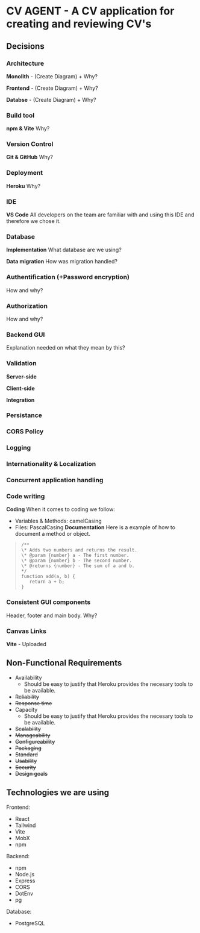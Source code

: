 # CV AGENT - A CV application for creating and reviewing CV's

## Decisions

### Architecture
**Monolith** - (Create Diagram) + Why?

**Frontend** - (Create Diagram) + Why?

**Databse** - (Create Diagram) + Why?

### Build tool
**npm & Vite** Why?

### Version Control
**Git & GitHub** Why?

### Deployment
**Heroku** Why?

### IDE
**VS Code**
All developers on the team are familiar with and using this IDE and therefore we chose it. 

### Database
**Implementation**
What database are we using?

**Data migration**
How was migration handled?

### Authentification (+Password encryption)
How and why?

### Authorization
How and why?

### Backend GUI
Explanation needed on what they mean by this?

### Validation
**Server-side**

**Client-side**

**Integration**

### Persistance

### CORS Policy

### Logging

### Internationality & Localization

### Concurrent application handling


### Code writing
**Coding**
When it comes to coding we follow:
- Variables & Methods: camelCasing
- Files: PascalCasing
**Documentation**
Here is a example of how to document a method or object. 
>```
>/**
> \* Adds two numbers and returns the result.
> \* @param {number} a - The first number.
> \* @param {number} b - The second number.
> \* @returns {number} - The sum of a and b.
> */
>function add(a, b) {
>    return a + b;
>}
>```

### Consistent GUI components
Header, footer and main body. Why?

### Canvas Links
**Vite** - Uploaded



## Non-Functional Requirements
- Availability
  - Should be easy to justify that Heroku provides the necesary tools to be available. 
- ~~Reliability~~
- ~~Response time~~
- Capacity
  - Should be easy to justify that Heroku provides the necesary tools to be available. 
- ~~Scalability~~
- ~~Manageability~~
- ~~Configureability~~
- ~~Packaging~~
- ~~Standard~~
- ~~Usability~~
- ~~Security~~
- ~~Design goals~~

## Technologies we are using

Frontend:
- React
- Tailwind
- Vite
- MobX
- npm

Backend:
- npm
- Node.js
- Express
- CORS
- DotEnv
- pg

Database:
- PostgreSQL